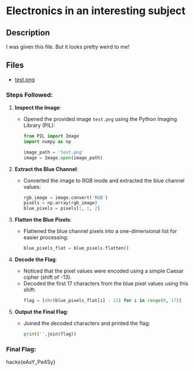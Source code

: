 # Electronics in an interesting subject

## Description

I was given this file. But it looks pretty weird to me!

## Files

* [test.png](<files/test.png>)

### Steps Followed:

1. **Inspect the Image**:  
   - Opened the provided image `test.png` using the Python Imaging Library (PIL):
     ```python
     from PIL import Image
     import numpy as np

     image_path = 'test.png'  
     image = Image.open(image_path)
     ```

2. **Extract the Blue Channel**:  
   - Converted the image to RGB mode and extracted the blue channel values:
     ```python
     rgb_image = image.convert('RGB')
     pixels = np.array(rgb_image)
     blue_pixels = pixels[:, :, 2]
     ```

3. **Flatten the Blue Pixels**:  
   - Flattened the blue channel pixels into a one-dimensional list for easier processing:
     ```python
     blue_pixels_flat = blue_pixels.flatten()
     ```

4. **Decode the Flag**:  
   - Noticed that the pixel values were encoded using a simple Caesar cipher (shift of -13).
   - Decoded the first 17 characters from the blue pixel values using this shift:
     ```python
     flag = [chr(blue_pixels_flat[i] - 13) for i in range(0, 17)]
     ```

5. **Output the Final Flag**:
   - Joined the decoded characters and printed the flag:
     ```python
     print(''.join(flag))
     ```

### Final Flag:
hacks{eAsY_Pe4Sy}
